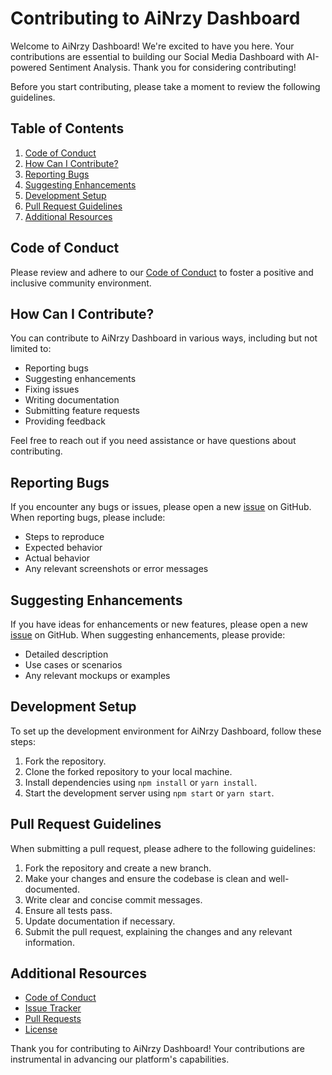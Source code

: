 # Contributing to AiNrzy Dashboard

Welcome to AiNrzy Dashboard! We're excited to have you here. Your contributions are essential to building our Social Media Dashboard with AI-powered Sentiment Analysis. Thank you for considering contributing!

Before you start contributing, please take a moment to review the following guidelines.

## Table of Contents

1. [Code of Conduct](#code-of-conduct)
2. [How Can I Contribute?](#how-can-i-contribute)
3. [Reporting Bugs](#reporting-bugs)
4. [Suggesting Enhancements](#suggesting-enhancements)
5. [Development Setup](#development-setup)
6. [Pull Request Guidelines](#pull-request-guidelines)
7. [Additional Resources](#additional-resources)

## Code of Conduct

Please review and adhere to our [Code of Conduct](CODE_OF_CONDUCT.md) to foster a positive and inclusive community environment.

## How Can I Contribute?

You can contribute to AiNrzy Dashboard in various ways, including but not limited to:

- Reporting bugs
- Suggesting enhancements
- Fixing issues
- Writing documentation
- Submitting feature requests
- Providing feedback

Feel free to reach out if you need assistance or have questions about contributing.

## Reporting Bugs

If you encounter any bugs or issues, please open a new [issue](../../issues) on GitHub. When reporting bugs, please include:

- Steps to reproduce
- Expected behavior
- Actual behavior
- Any relevant screenshots or error messages

## Suggesting Enhancements

If you have ideas for enhancements or new features, please open a new [issue](../../issues) on GitHub. When suggesting enhancements, please provide:

- Detailed description
- Use cases or scenarios
- Any relevant mockups or examples

## Development Setup

To set up the development environment for AiNrzy Dashboard, follow these steps:

1. Fork the repository.
2. Clone the forked repository to your local machine.
3. Install dependencies using `npm install` or `yarn install`.
4. Start the development server using `npm start` or `yarn start`.

## Pull Request Guidelines

When submitting a pull request, please adhere to the following guidelines:

1. Fork the repository and create a new branch.
2. Make your changes and ensure the codebase is clean and well-documented.
3. Write clear and concise commit messages.
4. Ensure all tests pass.
5. Update documentation if necessary.
6. Submit the pull request, explaining the changes and any relevant information.

## Additional Resources

- [Code of Conduct](CODE_OF_CONDUCT.md)
- [Issue Tracker](../../issues)
- [Pull Requests](../../pulls)
- [License](LICENSE.md)

Thank you for contributing to AiNrzy Dashboard! Your contributions are instrumental in advancing our platform's capabilities.